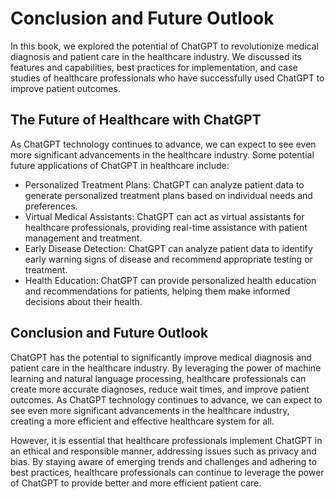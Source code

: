 Conclusion and Future Outlook
====================================================================================

In this book, we explored the potential of ChatGPT to revolutionize medical diagnosis and patient care in the healthcare industry. We discussed its features and capabilities, best practices for implementation, and case studies of healthcare professionals who have successfully used ChatGPT to improve patient outcomes.

The Future of Healthcare with ChatGPT
-------------------------------------

As ChatGPT technology continues to advance, we can expect to see even more significant advancements in the healthcare industry. Some potential future applications of ChatGPT in healthcare include:

* Personalized Treatment Plans: ChatGPT can analyze patient data to generate personalized treatment plans based on individual needs and preferences.
* Virtual Medical Assistants: ChatGPT can act as virtual assistants for healthcare professionals, providing real-time assistance with patient management and treatment.
* Early Disease Detection: ChatGPT can analyze patient data to identify early warning signs of disease and recommend appropriate testing or treatment.
* Health Education: ChatGPT can provide personalized health education and recommendations for patients, helping them make informed decisions about their health.

Conclusion and Future Outlook
-----------------------------

ChatGPT has the potential to significantly improve medical diagnosis and patient care in the healthcare industry. By leveraging the power of machine learning and natural language processing, healthcare professionals can create more accurate diagnoses, reduce wait times, and improve patient outcomes. As ChatGPT technology continues to advance, we can expect to see even more significant advancements in the healthcare industry, creating a more efficient and effective healthcare system for all.

However, it is essential that healthcare professionals implement ChatGPT in an ethical and responsible manner, addressing issues such as privacy and bias. By staying aware of emerging trends and challenges and adhering to best practices, healthcare professionals can continue to leverage the power of ChatGPT to provide better and more efficient patient care.
